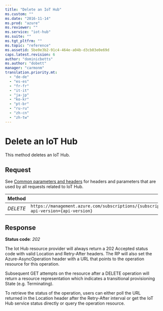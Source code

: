 ```yaml
---
title: "Delete an IoT Hub"
ms.custom: ""
ms.date: "2016-11-14"
ms.prod: "azure"
ms.reviewer: ""
ms.service: "iot-hub"
ms.suite: ""
ms.tgt_pltfrm: ""
ms.topic: "reference"
ms.assetid: 5be0e3b2-91c4-464e-a04b-d3cb03e0e69d
caps.latest.revision: 6
author: "dominicbetts"
ms.author: "dobett"
manager: "carmonm"
translation.priority.mt: 
  - "de-de"
  - "es-es"
  - "fr-fr"
  - "it-it"
  - "ja-jp"
  - "ko-kr"
  - "pt-br"
  - "ru-ru"
  - "zh-cn"
  - "zh-tw"
---
```

# Delete an IoT Hub
This method deletes an IoT Hub.  
  
## Request  
 See [Common parameters and headers](../IoTHubResourceProviderREST/iot-hub-resource-provider-rest.md#bk_common) for headers and parameters that are used by all requests related to IoT Hub.  
  
|Method|Request URI|  
|------------|-----------------|  
|*DELETE*|`https://management.azure.com/subscriptions/{subscriptionId}/resourceGroups/{resourceGroupName}/providers/Microsoft.Devices/IotHubs/{IotHubName}?api-version={api-version}`|  
  
## Response  
 **Status code**: *202*  
  
 The Iot Hub resource provider will always return a 202 Accepted status code with valid Location and Retry-After headers. The RP will also set the Azure-AsyncOperation header with a URL that points to the operation resource for this operation.  
  
 Subsequent GET attempts on the resource after a DELETE operation will return a resource representation which indicates a transitional provisioning State (e.g. Terminating).  
  
 To retrieve the status of the operation, users can either poll the URL returned in the Location header after the Retry-After interval or get the IoT Hub service status directly or query the operation resource.